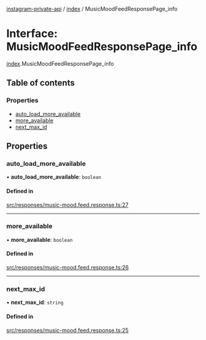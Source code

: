 [instagram-private-api](../../README.md) / [index](../../modules/index.md) / MusicMoodFeedResponsePage_info

# Interface: MusicMoodFeedResponsePage\_info

[index](../../modules/index.md).MusicMoodFeedResponsePage_info

## Table of contents

### Properties

- [auto\_load\_more\_available](MusicMoodFeedResponsePage_info.md#auto_load_more_available)
- [more\_available](MusicMoodFeedResponsePage_info.md#more_available)
- [next\_max\_id](MusicMoodFeedResponsePage_info.md#next_max_id)

## Properties

### auto\_load\_more\_available

• **auto\_load\_more\_available**: `boolean`

#### Defined in

[src/responses/music-mood.feed.response.ts:27](https://github.com/Nerixyz/instagram-private-api/blob/0e0721c/src/responses/music-mood.feed.response.ts#L27)

___

### more\_available

• **more\_available**: `boolean`

#### Defined in

[src/responses/music-mood.feed.response.ts:26](https://github.com/Nerixyz/instagram-private-api/blob/0e0721c/src/responses/music-mood.feed.response.ts#L26)

___

### next\_max\_id

• **next\_max\_id**: `string`

#### Defined in

[src/responses/music-mood.feed.response.ts:25](https://github.com/Nerixyz/instagram-private-api/blob/0e0721c/src/responses/music-mood.feed.response.ts#L25)

